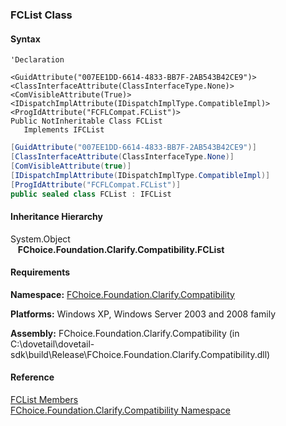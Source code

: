 ﻿### FCList Class

#### Syntax

```vbnet
'Declaration

<GuidAttribute("007EE1DD-6614-4833-BB7F-2AB543B42CE9")>
<ClassInterfaceAttribute(ClassInterfaceType.None)>
<ComVisibleAttribute(True)>
<IDispatchImplAttribute(IDispatchImplType.CompatibleImpl)>
<ProgIdAttribute("FCFLCompat.FCList")>
Public NotInheritable Class FCList 
   Implements IFCList 
```

```csharp
[GuidAttribute("007EE1DD-6614-4833-BB7F-2AB543B42CE9")]
[ClassInterfaceAttribute(ClassInterfaceType.None)]
[ComVisibleAttribute(true)]
[IDispatchImplAttribute(IDispatchImplType.CompatibleImpl)]
[ProgIdAttribute("FCFLCompat.FCList")]
public sealed class FCList : IFCList  
```

#### Inheritance Hierarchy

System.Object  
   **FChoice.Foundation.Clarify.Compatibility.FCList**  

#### Requirements

**Namespace:** [FChoice.Foundation.Clarify.Compatibility](FChoice.Foundation.Clarify.Compatibility~FChoice.Foundation.Clarify.Compatibility_namespace.md)

**Platforms:** Windows XP, Windows Server 2003 and 2008 family

**Assembly:** FChoice.Foundation.Clarify.Compatibility (in C:\\dovetail\\dovetail-sdk\\build\\Release\\FChoice.Foundation.Clarify.Compatibility.dll)

#### Reference

[FCList Members](FChoice.Foundation.Clarify.Compatibility~FChoice.Foundation.Clarify.Compatibility.FCList_members.md)  
[FChoice.Foundation.Clarify.Compatibility Namespace](FChoice.Foundation.Clarify.Compatibility~FChoice.Foundation.Clarify.Compatibility_namespace.md)